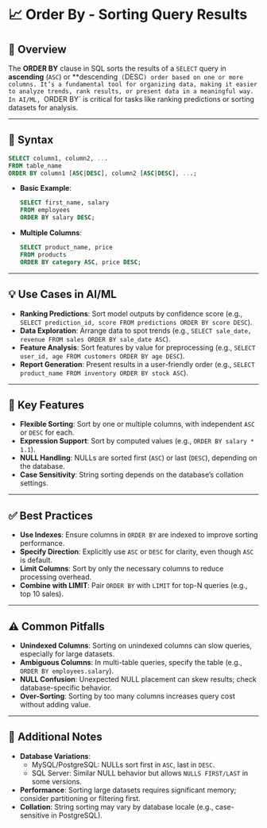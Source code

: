 # 📈 Order By - Sorting Query Results

## 🌟 Overview

The **ORDER BY** clause in SQL sorts the results of a `SELECT` query in **ascending** (`ASC`) or **descending` (`DESC`) order based on one or more columns. It’s a fundamental tool for organizing data, making it easier to analyze trends, rank results, or present data in a meaningful way. In AI/ML, `ORDER BY` is critical for tasks like ranking predictions or sorting datasets for analysis.

---

## 📜 Syntax

```sql
SELECT column1, column2, ...
FROM table_name
ORDER BY column1 [ASC|DESC], column2 [ASC|DESC], ...;
```

- **Basic Example**:
  ```sql
  SELECT first_name, salary
  FROM employees
  ORDER BY salary DESC;
  ```
- **Multiple Columns**:
  ```sql
  SELECT product_name, price
  FROM products
  ORDER BY category ASC, price DESC;
  ```

---

## 💡 Use Cases in AI/ML

- **Ranking Predictions**: Sort model outputs by confidence score (e.g., `SELECT prediction_id, score FROM predictions ORDER BY score DESC`).
- **Data Exploration**: Arrange data to spot trends (e.g., `SELECT sale_date, revenue FROM sales ORDER BY sale_date ASC`).
- **Feature Analysis**: Sort features by value for preprocessing (e.g., `SELECT user_id, age FROM customers ORDER BY age DESC`).
- **Report Generation**: Present results in a user-friendly order (e.g., `SELECT product_name FROM inventory ORDER BY stock ASC`).

---

## 🔑 Key Features

- **Flexible Sorting**: Sort by one or multiple columns, with independent `ASC` or `DESC` for each.
- **Expression Support**: Sort by computed values (e.g., `ORDER BY salary * 1.1`).
- **NULL Handling**: NULLs are sorted first (`ASC`) or last (`DESC`), depending on the database.
- **Case Sensitivity**: String sorting depends on the database’s collation settings.

---

## ✅ Best Practices

- **Use Indexes**: Ensure columns in `ORDER BY` are indexed to improve sorting performance.
- **Specify Direction**: Explicitly use `ASC` or `DESC` for clarity, even though `ASC` is default.
- **Limit Columns**: Sort by only the necessary columns to reduce processing overhead.
- **Combine with LIMIT**: Pair `ORDER BY` with `LIMIT` for top-N queries (e.g., top 10 sales).

---

## ⚠️ Common Pitfalls

- **Unindexed Columns**: Sorting on unindexed columns can slow queries, especially for large datasets.
- **Ambiguous Columns**: In multi-table queries, specify the table (e.g., `ORDER BY employees.salary`).
- **NULL Confusion**: Unexpected NULL placement can skew results; check database-specific behavior.
- **Over-Sorting**: Sorting by too many columns increases query cost without adding value.

---

## 📝 Additional Notes

- **Database Variations**:
  - MySQL/PostgreSQL: NULLs sort first in `ASC`, last in `DESC`.
  - SQL Server: Similar NULL behavior but allows `NULLS FIRST/LAST` in some versions.
- **Performance**: Sorting large datasets requires significant memory; consider partitioning or filtering first.
- **Collation**: String sorting may vary by database locale (e.g., case-sensitive in PostgreSQL).